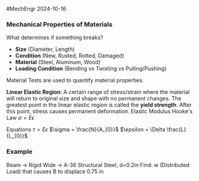#MechEngr 2024-10-16

### Mechanical  Properties of Materials
What determines if something breaks?
- **Size** (Diameter, Length)
- **Condition** (New, Rusted, Rotted, Damaged)
- **Material** (Steel, Aluminum, Wood)
- **Loading Condition** (Bending vs Twisting vs Pulling/Pushing)

Material Tests are used to quantify material properties.

**Linear Elastic Region**: A certain range of stress/strain where the material will return to original size and shape with no permanent changes.
The greatest point in the linear elastic region is called the **yield strength**. After this point, stress causes permanent deformation.
Elastic Modulus
Hooke's Law $\sigma = E\epsilon$

Equations
$\tau = E \epsilon$
$\sigma = \frac{N}{A_{0}}$
$\epsilon = \Delta \frac{L}{L_{0}}$

### Example
Beam -> Rigid
Wide -> A-36 Structural Steel, d=0.2in
Find: w (Distributed Load) that causes B to displace 0.75 in